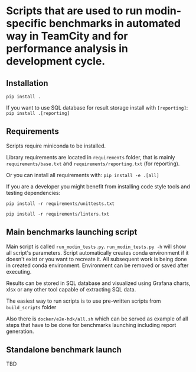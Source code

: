 # Scripts that are used to run modin-specific benchmarks in automated way in TeamCity and for performance analysis in development cycle.


## Installation

`pip install .`

If you want to use SQL database for result storage install with `[reporting]`:
`pip install .[reporting]`

## Requirements

Scripts require miniconda to be installed.

Library requirements are located in `requirements` folder, that is mainly `requirements/base.txt` and `requirements/reporting.txt` (for reporting).

Or you can install all requirements with: `pip install -e .[all]`

If you are a developer you might benefit from installing code style tools and testing dependencies:

`pip install -r requirements/unittests.txt`

`pip install -r requirements/linters.txt`


## Main benchmarks launching script

Main script is called `run_modin_tests.py`. ```run_modin_tests.py -h``` will show all script's parameters. 
Script automatically creates conda environment if it doesn't exist or you want to recreate it.
All subsequent work is being done in created conda environment. Environment can be removed or saved after executing.

Results can be stored in SQL database and visualized using Grafana charts, xlsx or any other tool capable of extracting SQL data.

The easiest way to run scripts is to use pre-written scripts from `build_scripts` folder

Also there is `docker/e2e-hdk/all.sh` which can be served as example of all steps that have to be done for benchmarks launching including report generation.

## Standalone benchmark launch

TBD
